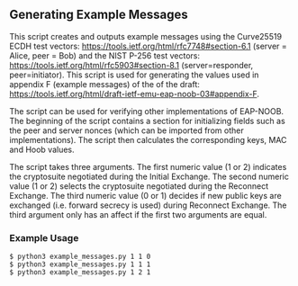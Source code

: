## Generating Example Messages

This script creates and outputs example messages using the Curve25519 ECDH test vectors: https://tools.ietf.org/html/rfc7748#section-6.1 (server = Alice, peer = Bob) and the NIST P-256 test vectors: https://tools.ietf.org/html/rfc5903#section-8.1 (server=responder, peer=initiator). This script is used for generating the values used in appendix F (example messages) of the of the draft: https://tools.ietf.org/html/draft-ietf-emu-eap-noob-03#appendix-F. 

The script can be used for verifying other implementations of EAP-NOOB. The beginning of the script contains a section for initializing fields such as the peer and server nonces (which can be imported from other implementations). The script then calculates the corresponding keys, MAC and Hoob values.

The script takes three arguments. The first numeric value (1 or 2) indicates the cryptosuite negotiated during the Initial Exchange. The second numeric value (1 or 2) selects the cryptosuite negotiated during the Reconnect Exchange. The third numeric value (0 or 1) decides if new public keys are exchanged (i.e. forward secrecy is used) during Reconnect Exchange. The third argument only has an affect if the first two arguments are equal. 

### Example Usage

```
$ python3 example_messages.py 1 1 0
$ python3 example_messages.py 1 1 1
$ python3 example_messages.py 1 2 1
```
